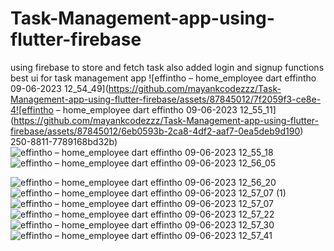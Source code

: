# Task-Management-app-using-flutter-firebase
using firebase to store and fetch task also added login and signup functions best ui for task management app
![effintho – home_employee dart  effintho  09-06-2023 12_54_49](https://github.com/mayankcodezzz/Task-Management-app-using-flutter-firebase/assets/87845012/7f2059f3-ce8e-4![effintho – home_employee dart  effintho  09-06-2023 12_55_11](https://github.com/mayankcodezzz/Task-Management-app-using-flutter-firebase/assets/87845012/6eb0593b-2ca8-4df2-aaf7-0ea5deb9d190)
250-8811-7789168bd32b)
![effintho – home_employee dart  effintho  09-06-2023 12_55_18](https://github.com/mayankcodezzz/Task-Management-app-using-flutter-firebase/assets/87845012/d4935871-7c65-4616-991d-7bf2e47eeef0)
![effintho – home_employee dart  effintho  09-06-2023 12_56_05](https://github.com/mayankcodezzz/Task-Management-app-using-flutter-firebase/assets/87845012/ee14faf3-8b90-4049-a35a-dc07a1cfad8f)

![effintho – home_employee dart  effintho  09-06-2023 12_56_20](https://github.com/mayankcodezzz/Task-Management-app-using-flutter-firebase/assets/87845012/69d34a32-6ca9-42c4-abf0-423d19e404a9)
![effintho – home_employee dart  effintho  09-06-2023 12_57_07 (1)](https://github.com/mayankcodezzz/Task-Management-app-using-flutter-firebase/assets/87845012/737247d0-af0c-4289-83c1-ae48368b2a5a)
![effintho – home_employee dart  effintho  09-06-2023 12_57_07](https://github.com/mayankcodezzz/Task-Management-app-using-flutter-firebase/assets/87845012/da26cff0-78c6-4fcc-8856-21dfb6d4202f)
![effintho – home_employee dart  effintho  09-06-2023 12_57_22](https://github.com/mayankcodezzz/Task-Management-app-using-flutter-firebase/assets/87845012/ac34471a-a578-410c-86b7-9892a93b9fb0)
![effintho – home_employee dart  effintho  09-06-2023 12_57_30](https://github.com/mayankcodezzz/Task-Management-app-using-flutter-firebase/assets/87845012/89a477a1-c4fe-4828-b083-c416c433d95a)
![effintho – home_employee dart  effintho  09-06-2023 12_57_41](https://github.com/mayankcodezzz/Task-Management-app-using-flutter-firebase/assets/87845012/0e801ac1-27f5-4b15-822b-5bb138b5da99)
